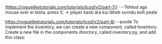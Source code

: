 (https://rogueliketutorials.com/tutorials/tcod/v2/part-7/)   ---Tehtud aga mouse over ei tööta. press V, 
-> player kaob ära kui läheb surndu kolli peale

https://rogueliketutorials.com/tutorials/tcod/v2/part-8/ --poolik
To implement the inventory, we can create a new component, called Inventory. Create a new file in the components directory, called inventory.py, and add this class: